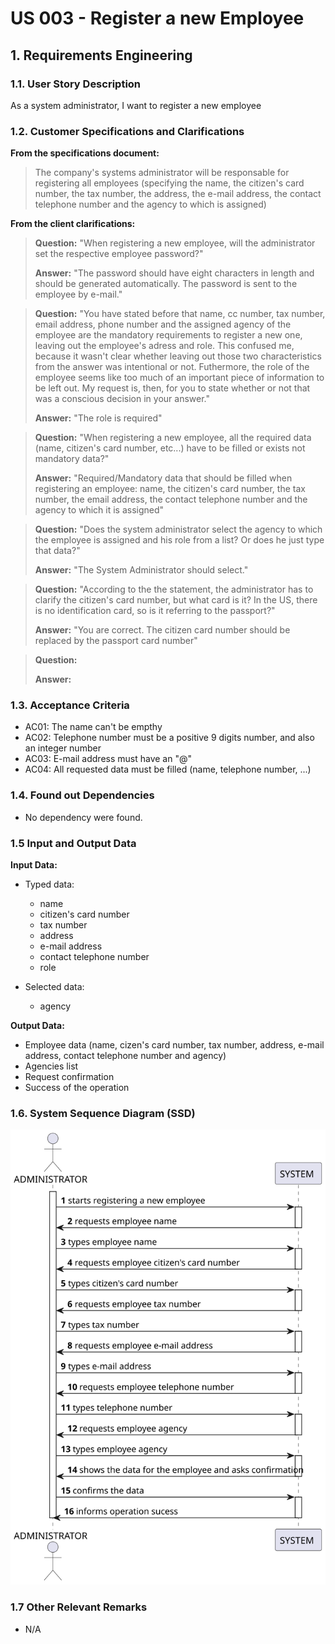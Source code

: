 # US 003 - Register a new Employee

## 1. Requirements Engineering


### 1.1. User Story Description


As a system administrator, I want to register a new employee


### 1.2. Customer Specifications and Clarifications 


**From the specifications document:**

>	 The company's systems administrator will be responsable for registering all employees (specifying the name, the citizen's 
     card number, the tax number, the address, the e-mail address, the contact telephone number and the agency to which is assigned)


**From the client clarifications:**


> **Question:** "When registering a new employee, will the administrator set the respective employee password?"
>  
> **Answer:** "The password should have eight characters in length and should be generated automatically. The password 
              is sent to the employee by e-mail."
 
> **Question:** "You have stated before that name, cc number, tax number, email address, phone number and the assigned
                  agency of the employee are the mandatory requirements to register a new one, leaving out the 
                  employee's adress and role. This confused me, because it wasn't clear whether leaving out those 
                  two characteristics from the answer was intentional or not. Futhermore, the role of the employee 
                  seems like too much of an important piece of information to be left out. My request is, then, for 
                  you to state whether or not that was a conscious decision in your answer."
>
> **Answer:** "The role is required"

> **Question:** "When registering a new employee, all the required data (name, citizen's card number, etc...) 
                 have to be filled or exists not mandatory data?"
>
> **Answer:** "Required/Mandatory data that should be filled when registering an employee: name, the citizen's card number, 
               the tax number, the email address, the contact telephone number and the agency to which it is assigned"

> **Question:** "Does the system administrator select the agency to which the employee is assigned and his role from
                a list? Or does he just type that data?"
>
> **Answer:** "The System Administrator should select."
 
> **Question:** "According to the the statement, the administrator has to clarify the citizen's card number, but what 
>                 card is it? In the US, there is no identification card, so is it referring to the passport?"
>
> **Answer:** "You are correct. The citizen card number should be replaced by the passport card number"

>  **Question:**
>
> **Answer:**


### 1.3. Acceptance Criteria

* AC01: The name can't be empthy
* AC02: Telephone number must be a positive 9 digits number, and also an integer number
* AC03: E-mail address must have an "@"
* AC04: All requested data must be filled (name, telephone number, ...)


### 1.4. Found out Dependencies


* No dependency were found.


### 1.5 Input and Output Data


**Input Data:**

* Typed data:

	*  name 
	*  citizen's card number
	*  tax number
	*  address
	*  e-mail address
	*  contact telephone number
    *  role
	
* Selected data:

    * agency 

**Output Data:**

*  Employee data (name, cizen's card number, tax number, address,  e-mail address, contact telephone number and agency)
*  Agencies list
*  Request confirmation
*  Success of the operation
	

### 1.6. System Sequence Diagram (SSD)


![System Sequence Diagram](svg/SSD.svg)


### 1.7 Other Relevant Remarks

* N/A